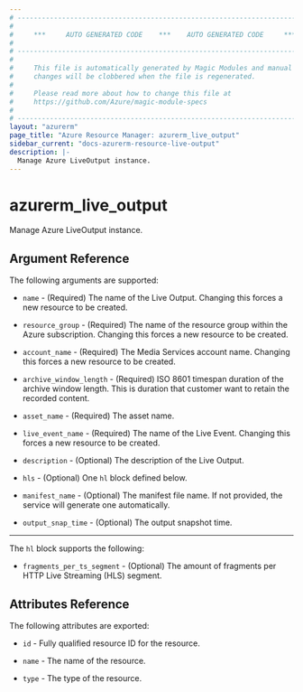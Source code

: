 ```yaml
---
# ----------------------------------------------------------------------------
#
#     ***     AUTO GENERATED CODE    ***    AUTO GENERATED CODE     ***
#
# ----------------------------------------------------------------------------
#
#     This file is automatically generated by Magic Modules and manual
#     changes will be clobbered when the file is regenerated.
#
#     Please read more about how to change this file at
#     https://github.com/Azure/magic-module-specs
#
# ----------------------------------------------------------------------------
layout: "azurerm"
page_title: "Azure Resource Manager: azurerm_live_output"
sidebar_current: "docs-azurerm-resource-live-output"
description: |-
  Manage Azure LiveOutput instance.
---
```


# azurerm_live_output

Manage Azure LiveOutput instance.


## Argument Reference

The following arguments are supported:

* `name` - (Required) The name of the Live Output. Changing this forces a new resource to be created.

* `resource_group` - (Required) The name of the resource group within the Azure subscription. Changing this forces a new resource to be created.

* `account_name` - (Required) The Media Services account name. Changing this forces a new resource to be created.

* `archive_window_length` - (Required) ISO 8601 timespan duration of the archive window length. This is duration that customer want to retain the recorded content.

* `asset_name` - (Required) The asset name.

* `live_event_name` - (Required) The name of the Live Event. Changing this forces a new resource to be created.

* `description` - (Optional) The description of the Live Output.

* `hls` - (Optional) One `hl` block defined below.

* `manifest_name` - (Optional) The manifest file name.  If not provided, the service will generate one automatically.

* `output_snap_time` - (Optional) The output snapshot time.

---

The `hl` block supports the following:

* `fragments_per_ts_segment` - (Optional) The amount of fragments per HTTP Live Streaming (HLS) segment.

## Attributes Reference

The following attributes are exported:

* `id` - Fully qualified resource ID for the resource.

* `name` - The name of the resource.

* `type` - The type of the resource.
